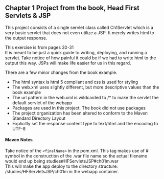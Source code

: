 <h2>Chapter 1 Project from the book, Head First Servlets &amp; JSP</h2>

<p>This project consists of a single servlet class called Ch1Servlet which is a very basic servlet that does not 
even utilize a JSP. It merely writes html to the output response.
</p>

<p>This exercise is from pages 30-31</br>
It is meant to be just a quick guide to writing, deploying, and running a servlet. Take notice of how painful it could be 
if we had to write html to the output this way. JSPs will make life easier for us in this regard.
</p>

<p>There are a few minor changes from the book example.
<ul>
	<li>The html syntax is html 5 compliant and css is used for styling</li>
	<li>The web.xml uses slightly different, but more descriptive values than the book example</li>
	<li>The url pattern in the web.xml is wildcarded to /* to make the servlet the default servlet of the webapp</li>
	<li>Packages are used in this project. The book did not use packages</li>
	<li>The project organization has been altered to conform to the Maven Standard Directory Layout</li>
	<li>Explicitly set the response content type to text/html and the encoding to UTF-8</li>
</ul>
</p>

<h4>Maven Notes</h4>
<p>
Take notice of the <code>&lt;finalName&gt;</code> in the pom.xml.  This tag makes use of # symbol in the 
construction of the .war file name so the actual filename would end up being studies#HFServletsJSP#ch01m.war</br>
This will make the app deploy to the directory structure:  /studies/HFServletsJSP/ch01m in the webapp 
container.
</p>